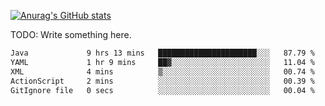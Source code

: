 [![Anurag's GitHub stats](https://github-readme-stats.vercel.app/api?username=JustHm228)](https://github.com/anuraghazra/github-readme-stats)

TODO: Write something here.

<!--
### Hi there 👋
-->

<!--
**JustHm228/JustHm228** is a ✨ _special_ ✨ repository because its `README.md` (this file) appears on your GitHub profile.

Here are some ideas to get you started:

- 🔭 I’m currently working on ...
- 🌱 I’m currently learning ...
- 👯 I’m looking to collaborate on ...
- 🤔 I’m looking for help with ...
- 💬 Ask me about ...
- 📫 How to reach me: ...
- 😄 Pronouns: ...
- ⚡ Fun fact: ...
-->

<!--START_SECTION:waka-->

```txt
Java             9 hrs 13 mins   ██████████████████████░░░   87.79 %
YAML             1 hr 9 mins     ██▓░░░░░░░░░░░░░░░░░░░░░░   11.04 %
XML              4 mins          ▒░░░░░░░░░░░░░░░░░░░░░░░░   00.74 %
ActionScript     2 mins          ░░░░░░░░░░░░░░░░░░░░░░░░░   00.39 %
GitIgnore file   0 secs          ░░░░░░░░░░░░░░░░░░░░░░░░░   00.04 %
```

<!--END_SECTION:waka-->
